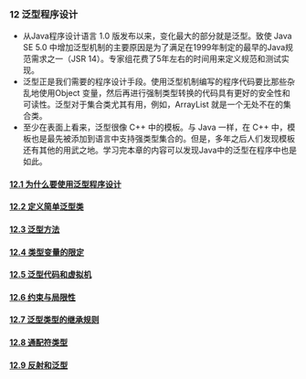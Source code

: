### 12 泛型程序设计
- 从Java程序设计语言 1.0 版发布以来，变化最大的部分就是泛型。致使 Java SE 5.0 中增加泛型机制的主要原因是为了满足在1999年制定的最早的Java规范需求之一（JSR 14）。专家组花费了5年左右的时间用来定义规范和测试实现。
- 泛型正是我们需要的程序设计手段。使用泛型机制编写的程序代码要比那些杂乱地使用Object 变量，然后再进行强制类型转换的代码具有更好的安全性和可读性。泛型对于集合类尤其有用，例如，ArrayList 就是一个无处不在的集合类。
- 至少在表面上看来，泛型很像 C++ 中的模板。与 Java 一样，在 C++ 中，模板也是最先被添加到语言中支持强类型集合的。但是，多年之后人们发现模板还有其他的用武之地。学习完本章的内容可以发现Java中的泛型在程序中也是如此。

#### [12.1 为什么要使用泛型程序设计](https://github.com/lu666666/notebooks/blob/master/CoreJavaVolume-I/v1ch12/01.md)

#### [12.2 定义简单泛型类](https://github.com/lu666666/notebooks/blob/master/CoreJavaVolume-I/v1ch12/02.md)

#### [12.3 泛型方法](https://github.com/lu666666/notebooks/blob/master/CoreJavaVolume-I/v1ch12/03.md)

#### [12.4 类型变量的限定](https://github.com/lu666666/notebooks/blob/master/CoreJavaVolume-I/v1ch12/04.md)

#### [12.5 泛型代码和虚拟机](https://github.com/lu666666/notebooks/blob/master/CoreJavaVolume-I/v1ch12/05.md)

#### [12.6 约束与局限性](https://github.com/lu666666/notebooks/blob/master/CoreJavaVolume-I/v1ch12/06.md)

#### [12.7 泛型类型的继承规则](https://github.com/lu666666/notebooks/blob/master/CoreJavaVolume-I/v1ch12/07.md)

#### [12.8 通配符类型](https://github.com/lu666666/notebooks/blob/master/CoreJavaVolume-I/v1ch12/08.md)

#### [12.9 反射和泛型](https://github.com/lu666666/notebooks/blob/master/CoreJavaVolume-I/v1ch12/09.md)

